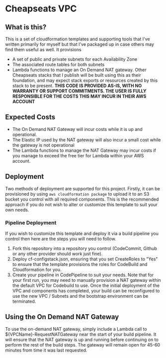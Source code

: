# Cheapseats VPC 
## What is this?
This is a set of cloudformation templates and supporting tools that I've written primarily for myself but that I've packaged up in case others may find them useful as well. It provisions
* A set of public and private subnets for each Availability Zone
* The associated route tables for both subnets
* Lambda functions to manage an On Demand NAT gateway.
Other Cheapseats stacks that I publish will be built using this as their foundation, and may expect stack exports or resources created by this stack to be present.
__THIS CODE IS PROVIDED AS-IS, WITH NO WARRANTY OR SUPPORT COMMITMENTS. THE USER IS FULLY RESPONSIBLE FOR THE COSTS THIS MAY INCUR IN THEIR AWS ACCOUNT__
## Expected Costs
* The On Demand NAT Gateway will incur costs while it is up and operational.
* The Elastic IP used by the NAT gateway will also incur a small cost while the gateway is not operational
* The Lambda functions to manage the NAT Gateway may incur costs if you manage to exceed the free tier for Lambda within your AWS account.
## Deployment
Two methods of deployment are supported for this project.
Firstly, it can be provisioned by using `aws cloudformation package` to upload it to an S3 bucket you control with all required components. This is the recommended approach if you do not wish to alter or customize this template to suit your own needs.
### Pipeline Deployment
If you wish to customize this template and deploy it via a build pipeline you control then here are the steps you will need to follow.

1. Fork this repository into a repository you control (CodeCommit, Github or any other provider should work just fine).
1. Deploy cf-configstack.json, ensuring that you set CreateRoles to "Yes" to ensure that the template provisions the roles for CodeBuild and Cloudformation for you.
1. Create your pipeline in CodePipeline to suit your needs.
Note that for your first run, you may need to manually provision a NAT gateway within the default VPC for Codebuild to use. Once the initial deployment of the VPC and components has completed, your build can be reconfigured to use the new VPC / Subnets and the bootstrap environment can be terminated.
## Using the On Demand NAT Gateway
To use the on-demand NAT gateway, simply include a Lambda call to ${VPCName}-RequestNATGateway near the start of your build pipeline. It will ensure that the NAT gateway is up and running before continuing on to perform the rest of the build steps. The gateway will remain open for 45-60 minutes from time it was last requested.

